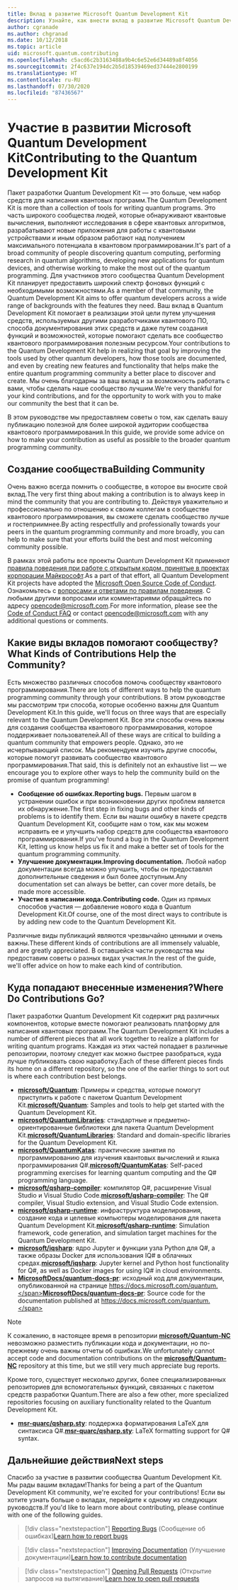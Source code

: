 ```yaml
---
title: Вклад в развитие Microsoft Quantum Development Kit
description: Узнайте, как внести вклад в развитие Microsoft Quantum Development Kit и в деятельность сообщества квантовой разработки.
author: cgranade
ms.author: chgranad
ms.date: 10/12/2018
ms.topic: article
uid: microsoft.quantum.contributing
ms.openlocfilehash: c5acd6c2b3163488a9b4c6e52e6d34489a8f4056
ms.sourcegitcommit: 2f4c637e194dc2b5d18539469ed37444e2800199
ms.translationtype: HT
ms.contentlocale: ru-RU
ms.lasthandoff: 07/30/2020
ms.locfileid: "87436567"
---
```

# <a name="contributing-to-the-quantum-development-kit"></a><span data-ttu-id="73305-103">Участие в развитии Microsoft Quantum Development Kit</span><span class="sxs-lookup"><span data-stu-id="73305-103">Contributing to the Quantum Development Kit</span></span>

<span data-ttu-id="73305-104">Пакет разработки Quantum Development Kit — это больше, чем набор средств для написания квантовых программ.</span><span class="sxs-lookup"><span data-stu-id="73305-104">The Quantum Development Kit is more than a collection of tools for writing quantum programs.</span></span>
<span data-ttu-id="73305-105">Это часть широкого сообщества людей, которые обнаруживают квантовые вычисления, выполняют исследования в сфере квантовых алгоритмов, разрабатывают новые приложения для работы с квантовыми устройствами и иным образом работают над получением максимального потенциала в квантовом программировании.</span><span class="sxs-lookup"><span data-stu-id="73305-105">It's part of a broad community of people discovering quantum computing, performing research in quantum algorithms, developing new applications for quantum devices, and otherwise working to make the most out of the quantum programming.</span></span>
<span data-ttu-id="73305-106">Для участников этого сообщества Quantum Development Kit планирует предоставить широкий спектр фоновых функций с необходимыми возможностями.</span><span class="sxs-lookup"><span data-stu-id="73305-106">As a member of that community, the Quantum Development Kit aims to offer quantum developers across a wide range of backgrounds with the features they need.</span></span>
<span data-ttu-id="73305-107">Ваш вклад в Quantum Development Kit помогает в реализации этой цели путем улучшения средств, используемых другими разработчиками квантового ПО, способа документирования этих средств и даже путем создания функций и возможностей, которые помогают сделать все сообщество квантового программирования полезным ресурсом.</span><span class="sxs-lookup"><span data-stu-id="73305-107">Your contributions to the Quantum Development Kit help in realizing that goal by improving the tools used by other quantum developers, how those tools are documented, and even by creating new features and functionality that helps make the entire quantum programming community a better place to discover and create.</span></span>
<span data-ttu-id="73305-108">Мы очень благодарны за ваш вклад и за возможность работать с вами, чтобы сделать наше сообщество лучшим.</span><span class="sxs-lookup"><span data-stu-id="73305-108">We're very thankful for your kind contributions, and for the opportunity to work with you to make our community the best that it can be.</span></span> 

<span data-ttu-id="73305-109">В этом руководстве мы предоставляем советы о том, как сделать вашу публикацию полезной для более широкой аудитории сообщества квантового программирования.</span><span class="sxs-lookup"><span data-stu-id="73305-109">In this guide, we provide some advice on how to make your contribution as useful as possible to the broader quantum programming community.</span></span>

## <a name="building-community"></a><span data-ttu-id="73305-110">Создание сообщества</span><span class="sxs-lookup"><span data-stu-id="73305-110">Building Community</span></span>

<span data-ttu-id="73305-111">Очень важно всегда помнить о сообществе, в которое вы вносите свой вклад.</span><span class="sxs-lookup"><span data-stu-id="73305-111">The very first thing about making a contribution is to always keep in mind the community that you are contributing to.</span></span>
<span data-ttu-id="73305-112">Действуя уважительно и профессионально по отношению к своим коллегам в сообществе квантового программирования, вы сможете сделать сообщество лучше и гостеприимнее.</span><span class="sxs-lookup"><span data-stu-id="73305-112">By acting respectfully and professionally towards your peers in the quantum programming community and more broadly, you can help to make sure that your efforts build the best and most welcoming community possible.</span></span>

<span data-ttu-id="73305-113">В рамках этой работы все проекты Quantum Development Kit применяют [правила поведения при работе с открытым кодом, принятые в проектах корпорации Майкрософт](https://opensource.microsoft.com/codeofconduct/).</span><span class="sxs-lookup"><span data-stu-id="73305-113">As a part of that effort, all Quantum Development Kit projects have adopted the [Microsoft Open Source Code of Conduct](https://opensource.microsoft.com/codeofconduct/).</span></span>
<span data-ttu-id="73305-114">Ознакомьтесь с [вопросами и ответами по правилам поведения](https://opensource.microsoft.com/codeofconduct/faq/). С любыми другими вопросами или комментариями обращайтесь по адресу [opencode@microsoft.com](mailto:opencode@microsoft.com).</span><span class="sxs-lookup"><span data-stu-id="73305-114">For more information, please see the [Code of Conduct FAQ](https://opensource.microsoft.com/codeofconduct/faq/) or contact [opencode@microsoft.com](mailto:opencode@microsoft.com) with any additional questions or comments.</span></span>

## <a name="what-kinds-of-contributions-help-the-community"></a><span data-ttu-id="73305-115">Какие виды вкладов помогают сообществу?</span><span class="sxs-lookup"><span data-stu-id="73305-115">What Kinds of Contributions Help the Community?</span></span>

<span data-ttu-id="73305-116">Есть множество различных способов помочь сообществу квантового программирования.</span><span class="sxs-lookup"><span data-stu-id="73305-116">There are lots of different ways to help the quantum programming community through your contributions.</span></span>
<span data-ttu-id="73305-117">В этом руководстве мы рассмотрим три способа, которые особенно важны для Quantum Development Kit.</span><span class="sxs-lookup"><span data-stu-id="73305-117">In this guide, we'll focus on three ways that are especially relevant to the Quantum Development Kit.</span></span>
<span data-ttu-id="73305-118">Все эти способы очень важны для создания сообщества квантового программирования, которое поддерживает пользователей.</span><span class="sxs-lookup"><span data-stu-id="73305-118">All of these ways are critical to building a quantum community that empowers people.</span></span>
<span data-ttu-id="73305-119">Однако, это не исчерпывающий список. Мы рекомендуем изучить другие способы, которые помогут развивать сообщество квантового программирования.</span><span class="sxs-lookup"><span data-stu-id="73305-119">That said, this is definitely not an exhaustive list — we encourage you to explore other ways to help the community build on the promise of quantum programming!</span></span>

- <span data-ttu-id="73305-120">**Сообщение об ошибках.**</span><span class="sxs-lookup"><span data-stu-id="73305-120">**Reporting bugs.**</span></span> <span data-ttu-id="73305-121">Первым шагом в устранении ошибок и при возникновении других проблем является их обнаружение.</span><span class="sxs-lookup"><span data-stu-id="73305-121">The first step in fixing bugs and other kinds of problems is to identify them.</span></span> <span data-ttu-id="73305-122">Если вы нашли ошибку в пакете средств Quantum Development Kit, сообщите нам о том, как мы можем исправить ее и улучшить набор средств для сообщества квантового программирования.</span><span class="sxs-lookup"><span data-stu-id="73305-122">If you've found a bug in the Quantum Development Kit, letting us know helps us fix it and make a better set of tools for the quantum programming community.</span></span>
- <span data-ttu-id="73305-123">**Улучшение документации.**</span><span class="sxs-lookup"><span data-stu-id="73305-123">**Improving documentation.**</span></span> <span data-ttu-id="73305-124">Любой набор документации всегда можно улучшить, чтобы он предоставлял дополнительные сведения и был более доступным.</span><span class="sxs-lookup"><span data-stu-id="73305-124">Any documentation set can always be better, can cover more details, be made more accessible.</span></span>
- <span data-ttu-id="73305-125">**Участие в написании кода.**</span><span class="sxs-lookup"><span data-stu-id="73305-125">**Contributing code.**</span></span> <span data-ttu-id="73305-126">Один из прямых способов участия — добавление нового кода в Quantum Development Kit.</span><span class="sxs-lookup"><span data-stu-id="73305-126">Of course, one of the most direct ways to contribute is by adding new code to the Quantum Development Kit.</span></span>

<span data-ttu-id="73305-127">Различные виды публикаций являются чрезвычайно ценными и очень важны.</span><span class="sxs-lookup"><span data-stu-id="73305-127">These different kinds of contributions are all immensely valuable, and are greatly appreciated.</span></span>
<span data-ttu-id="73305-128">В оставшейся части руководства мы предоставим советы о разных видах участия.</span><span class="sxs-lookup"><span data-stu-id="73305-128">In the rest of the guide, we'll offer advice on how to make each kind of contribution.</span></span>

## <a name="where-do-contributions-go"></a><span data-ttu-id="73305-129">Куда попадают внесенные изменения?</span><span class="sxs-lookup"><span data-stu-id="73305-129">Where Do Contributions Go?</span></span>

<span data-ttu-id="73305-130">Пакет разработки Quantum Development Kit содержит ряд различных компонентов, которые вместе помогают реализовать платформу для написания квантовых программ.</span><span class="sxs-lookup"><span data-stu-id="73305-130">The Quantum Development Kit includes a number of different pieces that all work together to realize a platform for writing quantum programs.</span></span>
<span data-ttu-id="73305-131">Каждая из этих частей попадает в различные репозитории, поэтому следует как можно быстрее разобраться, куда лучше публиковать свою наработку.</span><span class="sxs-lookup"><span data-stu-id="73305-131">Each of these different pieces finds its home on a different repository, so the one of the earlier things to sort out is where each contribution best belongs.</span></span>

- <span data-ttu-id="73305-132">[**microsoft/Quantum**](https://github.com/Microsoft/Quantum): Примеры и средства, которые помогут приступить к работе с пакетом Quantum Development Kit.</span><span class="sxs-lookup"><span data-stu-id="73305-132">[**microsoft/Quantum**](https://github.com/Microsoft/Quantum): Samples and tools to help get started with the Quantum Development Kit.</span></span>
- <span data-ttu-id="73305-133">[**microsoft/QuantumLibraries**](https://github.com/Microsoft/QuantumLibraries): стандартные и предметно-ориентированные библиотеки для пакета Quantum Development Kit.</span><span class="sxs-lookup"><span data-stu-id="73305-133">[**microsoft/QuantumLibraries**](https://github.com/Microsoft/QuantumLibraries): Standard and domain-specific libraries for the Quantum Development Kit.</span></span>
- <span data-ttu-id="73305-134">[**microsoft/QuantumKatas**](https://github.com/Microsoft/QuantumKatas): практические занятия по программированию для изучения квантовых вычислений и языка программирования Q#.</span><span class="sxs-lookup"><span data-stu-id="73305-134">[**microsoft/QuantumKatas**](https://github.com/Microsoft/QuantumKatas): Self-paced programming exercises for learning quantum computing and the Q# programming language.</span></span>
- <span data-ttu-id="73305-135">[**microsoft/qsharp-compiler**](https://github.com/microsoft/qsharp-compiler): компилятор Q#, расширение Visual Studio и Visual Studio Code.</span><span class="sxs-lookup"><span data-stu-id="73305-135">[**microsoft/qsharp-compiler**](https://github.com/microsoft/qsharp-compiler): The Q# compiler, Visual Studio extension, and Visual Studio Code extension.</span></span>
- <span data-ttu-id="73305-136">[**microsoft/qsharp-runtime**](https://github.com/microsoft/qsharp-runtime): инфраструктура моделирования, создание кода и целевые компьютеры моделирования для пакета Quantum Development Kit.</span><span class="sxs-lookup"><span data-stu-id="73305-136">[**microsoft/qsharp-runtime**](https://github.com/microsoft/qsharp-runtime): Simulation framework, code generation, and simulation target machines for the Quantum Development Kit.</span></span>
- <span data-ttu-id="73305-137">[**microsoft/iqsharp**](https://github.com/microsoft/iqsharp): ядро Jupyter и функции узла Python для Q#, а также образы Docker для использования IQ# в облачных средах.</span><span class="sxs-lookup"><span data-stu-id="73305-137">[**microsoft/iqsharp**](https://github.com/microsoft/iqsharp): Jupyter kernel and Python host functionality for Q#, as well as Docker images for using IQ# in cloud environments.</span></span>
- <span data-ttu-id="73305-138">[**MicrosoftDocs/quantum-docs-pr**](https://github.com/MicrosoftDocs/quantum-docs-pr): исходный код для документации, опубликованной на странице https://docs.microsoft.com/quantum.</span><span class="sxs-lookup"><span data-stu-id="73305-138">[**MicrosoftDocs/quantum-docs-pr**](https://github.com/MicrosoftDocs/quantum-docs-pr): Source code for the documentation published at https://docs.microsoft.com/quantum.</span></span>

> [!NOTE]
> <span data-ttu-id="73305-139">К сожалению, в настоящее время в репозитории [**microsoft/Quantum-NC**](https://github.com/microsoft/Quantum-NC) невозможно разместить публикации кода и документации, но по-прежнему очень важны отчеты об ошибках.</span><span class="sxs-lookup"><span data-stu-id="73305-139">We unfortunately cannot accept code and documentation contributions on the [**microsoft/Quantum-NC**](https://github.com/microsoft/Quantum-NC) repository at this time, but we still very much appreciate bug reports.</span></span>

<span data-ttu-id="73305-140">Кроме того, существует несколько других, более специализированных репозиториев для вспомогательных функций, связанных с пакетом средств разработки Quantum.</span><span class="sxs-lookup"><span data-stu-id="73305-140">There are also a few other, more specialized repositories focusing on auxiliary functionality related to the Quantum Development Kit.</span></span>

- <span data-ttu-id="73305-141">[**msr-quarc/qsharp.sty**](https://github.com/msr-quarc/qsharp.sty): поддержка форматирования LaTeX для синтаксиса Q#.</span><span class="sxs-lookup"><span data-stu-id="73305-141">[**msr-quarc/qsharp.sty**](https://github.com/msr-quarc/qsharp.sty): LaTeX formatting support for Q# syntax.</span></span>

## <a name="next-steps"></a><span data-ttu-id="73305-142">Дальнейшие действия</span><span class="sxs-lookup"><span data-stu-id="73305-142">Next steps</span></span>

<span data-ttu-id="73305-143">Спасибо за участие в развитии сообщества Quantum Development Kit. Мы рады вашим вкладам!</span><span class="sxs-lookup"><span data-stu-id="73305-143">Thanks for being a part of the Quantum Development Kit community, we're excited for your contributions!</span></span>
<span data-ttu-id="73305-144">Если вы хотите узнать больше о вкладах, перейдите к одному из следующих руководств.</span><span class="sxs-lookup"><span data-stu-id="73305-144">If you'd like to learn more about contributing, please continue with one of the following guides.</span></span>

> [!div class="nextstepaction"]
> <span data-ttu-id="73305-145">[Reporting Bugs](xref:microsoft.quantum.contributing.reporting) (Сообщение об ошибках)</span><span class="sxs-lookup"><span data-stu-id="73305-145">[Learn how to report bugs](xref:microsoft.quantum.contributing.reporting)</span></span>

> [!div class="nextstepaction"]
> <span data-ttu-id="73305-146">[Improving Documentation](xref:microsoft.quantum.contributing.docs) (Улучшение документации)</span><span class="sxs-lookup"><span data-stu-id="73305-146">[Learn how to contribute documentation](xref:microsoft.quantum.contributing.docs)</span></span>

> [!div class="nextstepaction"]
> <span data-ttu-id="73305-147">[Opening Pull Requests](xref:microsoft.quantum.contributing.pulls) (Открытие запросов на вытягивание)</span><span class="sxs-lookup"><span data-stu-id="73305-147">[Learn how to open pull requests](xref:microsoft.quantum.contributing.pulls)</span></span>
